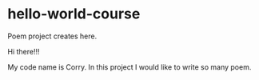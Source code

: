 # hello-world-course
Poem project creates here.

Hi there!!!

My code name is Corry.
In this project I would like to write so many poem.

